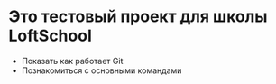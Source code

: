 # Это тестовый проект для школы LoftSchool

+ Показать как работает Git
+ Познакомиться с основными командами